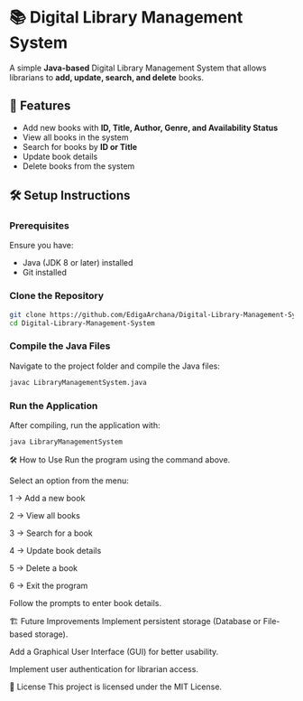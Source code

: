 # 📚 Digital Library Management System  

A simple **Java-based** Digital Library Management System that allows librarians to **add, update, search, and delete** books.  

## 🚀 Features  
- Add new books with **ID, Title, Author, Genre, and Availability Status**  
- View all books in the system  
- Search for books by **ID or Title**  
- Update book details  
- Delete books from the system  

## 🛠 Setup Instructions  

### Prerequisites  
Ensure you have:  
- Java (JDK 8 or later) installed  
- Git installed  

### Clone the Repository  
```sh
git clone https://github.com/EdigaArchana/Digital-Library-Management-System.git
cd Digital-Library-Management-System
```   

### Compile the Java Files  
Navigate to the project folder and compile the Java files:  

```sh
javac LibraryManagementSystem.java
```

### Run the Application
After compiling, run the application with:
```sh
java LibraryManagementSystem
```


🛠 How to Use
Run the program using the command above.

Select an option from the menu:

1 → Add a new book

2 → View all books

3 → Search for a book

4 → Update book details

5 → Delete a book

6 → Exit the program

Follow the prompts to enter book details.

🏗 Future Improvements
Implement persistent storage (Database or File-based storage).

Add a Graphical User Interface (GUI) for better usability.

Implement user authentication for librarian access.

📄 License
This project is licensed under the MIT License.
